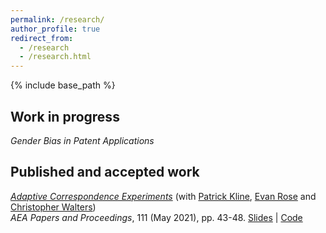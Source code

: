 ```yaml
---
permalink: /research/
author_profile: true
redirect_from:
  - /research
  - /research.html
---
```


{% include base_path %}


## Work in progress
*Gender Bias in Patent Applications*
<!---
[comment]: <> (
*Parents' Job Loss and Children's Mobility: Evidence from Israel* (with [Tslil Aloni](https://sites.google.com/view/tslil-aloni/home?authuser=0)) 

*Head to the Foxes or Tail to the Lions? The Importance of Childhood Relative Earnings* (with [Tslil Aloni](https://sites.google.com/view/tslil-aloni/home?authuser=0) and 
[Tom Zohar](https://web.stanford.edu/~tzohar/))

*Heterogeneous Location Effects* (with [Tslil Aloni](https://sites.google.com/view/tslil-aloni/home?authuser=0)) 
}
-->
## Published and accepted work

[*Adaptive Correspondence Experiments*](https://eml.berkeley.edu/~pkline/papers/skynet.pdf) (with [Patrick Kline](https://eml.berkeley.edu/~pkline/), [Evan Rose](https://ekrose.github.io/) and [Christopher Walters](https://eml.berkeley.edu/~crwalters/))   
*AEA Papers and Proceedings*, 111 (May 2021), pp. 43-48. 
[Slides](/files/AdaptiveCorrespondenceExperiments_Slides.pdf) | [Code](/files/AdaptiveCorrespondenceExperiments_code.zip) 


